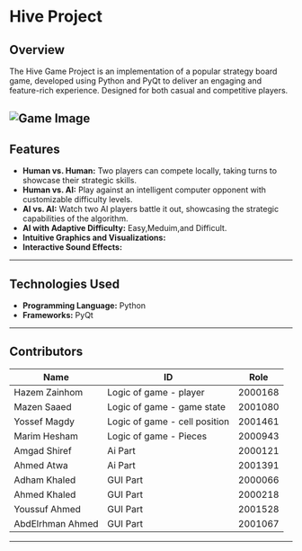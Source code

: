 # Hive Project

## Overview
The Hive Game Project is an implementation of a popular strategy board game, developed using Python and PyQt to deliver an engaging and feature-rich experience. Designed for both casual and competitive players.

![Game Image](/main/Hive_Ai_vs_Human.png)
---

## Features
- **Human vs. Human:** Two players can compete locally, taking turns to showcase their strategic skills.
- **Human vs. AI:** Play against an intelligent computer opponent with customizable difficulty levels.
- **AI vs. AI:** Watch two AI players battle it out, showcasing the strategic capabilities of the algorithm.
- **AI with Adaptive Difficulty:** Easy,Meduim,and Difficult.
- **Intuitive Graphics and Visualizations:**
- **Interactive Sound Effects:**
---

## Technologies Used
- **Programming Language:** Python
- **Frameworks:** PyQt

---

## Contributors

| Name   | ID  | Role   |
|------------|------------|------------|
| Hazem Zainhom | Logic of game - player  | 2000168 |
| Mazen Saaed  | Logic of game - game state  |2001080 |
| Yossef Magdy | Logic of game - cell position  | 2001461 |
| Marim Hesham | Logic of game - Pieces  | 2000943 |
| Amgad Shiref | Ai Part  | 2000121 |
| Ahmed Atwa | Ai Part | 2001391 |
| Adham Khaled | GUI Part | 2000066 |
| Ahmed Khaled | GUI Part | 2000218 |
| Youssuf Ahmed | GUI Part | 2001528 |
| AbdElrhman Ahmed | GUI Part | 2001067 |

---
